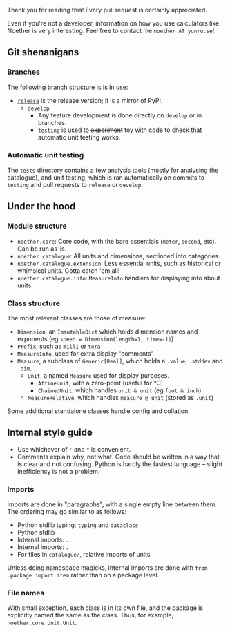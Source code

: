 Thank you for reading this! Every pull request is certainly appreciated.

Even if you're not a developer, information on how you use calculators like Noether is very interesting. Feel free to contact me `noether AT yunru.se`!

## Git shenanigans

### Branches

The following branch structure is is in use:

- [`release`](https://github.com/yunruse/Noether/tree/develop) is the release version; it is a mirror of PyPI.
  - [`develop`](https://github.com/yunruse/Noether/tree/develop)
    - Any feature development is done directly on `develop` or in branches.
    - [`testing`](https://github.com/yunruse/Noether/tree/testing) is used to ~~experiment~~ toy with code to check that automatic unit testing works.

### Automatic unit testing

The `tests` directory contains a few analysis tools (mostly for analysing the catalogue), and unit testing, which is ran automatically on commits to `testing` and pull requests to `release` or `develop`.

## Under the hood

### Module structure

- `noether.core`: Core code, with the bare essentials (`meter`, `second`, etc). Can be run as-is.
- `noether.catalogue`: All units and dimensions, sectioned into categories.
- `noether.catalogue.extension`: Less essential units, such as historical or whimsical units. Gotta catch 'em all!
- `noether.catalogue.info`: `MeasureInfo` handlers for displaying info about units.

### Class structure

The most relevant classes are those of measure:

- `Dimension`, an `ImmutableDict` which holds dimension names and exponents (eg `speed = Dimension(length=1, time=-1)`)
- `Prefix`, such as `milli` or `tera`
- `MeasureInfo`, used for extra display "comments"
- `Measure`, a subclass of `Generic[Real]`, which holds a `.value`, `.stddev` and `.dim`.
  - `Unit`, a named `Measure` used for display purposes.
    - `AffineUnit`, with a zero-point (useful for °C)
    - `ChainedUnit`, which handles `unit & unit` (eg `foot & inch`)
  - `MeasureRelative`, which handles `measure @ unit` (stored as `.unit`)

Some additional standalone classes handle config and collation. 

## Internal style guide

- Use whichever of `'` and `"` is convenient.
- Comments explain why, not what. Code should be written in a way that is clear and not confusing. Python is hardly the fastest language – slight inefficiency is not a problem.

### Imports

Imports are done in "paragraphs", with a single empty line between them. The ordering may go similar to as follows:

- Python stdlib typing: `typing` and `dataclass`
- Python stdlib
- Internal imports: `..`
- Internal imports: `.` 
- For files in `catalogue/`, relative imports of units

Unless doing namespace magicks, internal imports are done with `from .package import item` rather than on a package level.

### File names
With small exception, each class is in its own file, and the package is explicitly named the same as the class.
Thus, for example, `noether.core.Unit.Unit`.